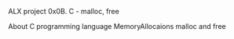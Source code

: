ALX project 0x0B. C - malloc, free

About C programming language MemoryAllocaions
    malloc and free